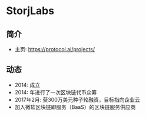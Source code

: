 # StorjLabs

## 简介

- 主页: <https://protocol.ai/projects/>

## 动态

- 2014: 成立
- 2014: 年进行了一次区块链代币众筹
- 2017年2月: 获300万美元种子轮融资，目标指向企业云
- 加入微软区块链即服务（BaaS）的区块链服务供应商
